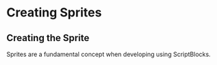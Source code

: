 # Creating Sprites

## Creating the Sprite

Sprites are a fundamental concept when developing using ScriptBlocks.